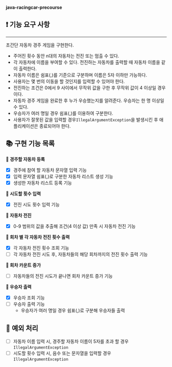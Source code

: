 <aside>


**java-racingcar-precourse**

## **❗️ 기능 요구 사항**

---

초간단 자동차 경주 게임을 구현한다.

- 주어진 횟수 동안 n대의 자동차는 전진 또는 멈출 수 있다.
- 각 자동차에 이름을 부여할 수 있다. 전진하는 자동차를 출력할 때 자동차 이름을 같이 출력한다.
- 자동차 이름은 쉼표(,)를 기준으로 구분하며 이름은 5자 이하만 가능하다.
- 사용자는 몇 번의 이동을 할 것인지를 입력할 수 있어야 한다.
- 전진하는 조건은 0에서 9 사이에서 무작위 값을 구한 후 무작위 값이 4 이상일 경우이다.
- 자동차 경주 게임을 완료한 후 누가 우승했는지를 알려준다. 우승자는 한 명 이상일 수 있다.
- 우승자가 여러 명일 경우 쉼표(,)를 이용하여 구분한다.
- 사용자가 잘못된 값을 입력할 경우`IllegalArgumentException`을 발생시킨 후 애플리케이션은 종료되어야 한다.

## **📚 구현 기능 목록**

**📌 경주할 자동차 등록**

- [x] 경주에 참여 할 자동차 문자열 입력 기능
- [x] 입력 문자열 쉼표(,)로 구분한 자동차 리스트 생성 기능
- [x] 생성한 자동차 리스트 등록 기능

**📌 시도할 횟수 입력**

- [x] 전진 시도 횟수 입력 기능

**📌 자동차 전진**

- [x] 0-9 범위의 값을 추출해 조건(4 이상 값) 만족 시 자동차 전진 기능

**📌 회차 별 각 자동차 전진 횟수 출력**

- [x] 각 자동차 전진 횟수 조회 기능
- [ ] 각 자동차 전진 시도 후, 자동차들의 해당 회차까지의 전진 횟수 출력 기능

**📌 회차 카운트 증가**

- [ ] 자동차들의 전진 시도가 끝나면 회차 카운트 증가 기능

**📌 우승자 출력**

- [x] 우승자 조회 기능
- [ ] 우승자 출력 기능
    - 우승자가 여러 명일 경우 쉼표(,)로 구분해 우승자들 출력

## **🚫 예외 처리**

- [ ] 자동차 이름 입력 시, 경주할 자동차 이름이 5자를 초과 할 경우 `IllegalArgumentException`
- [ ] 시도할 횟수 입력 시, 음수 또는 문자열을 입력할 경우 `IllegalArgumentException`

</aside>
